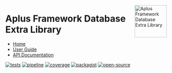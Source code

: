 <a href="https://gitlab.com/aplus-framework/libraries/database-extra"><img src="https://gitlab.com/aplus-framework/libraries/database-extra/-/raw/master/guide/image.png" alt="Aplus Framework Database Extra Library" align="right" width="100"></a>

# Aplus Framework Database Extra Library

- [Home](https://aplus-framework.com/packages/database-extra)
- [User Guide](https://docs.aplus-framework.com/guides/libraries/database-extra/index.html)
- [API Documentation](https://docs.aplus-framework.com/packages/database-extra.html)

[![tests](https://github.com/aplus-framework/database-extra/actions/workflows/tests.yml/badge.svg)](https://github.com/aplus-framework/database-extra/actions/workflows/tests.yml)
[![pipeline](https://gitlab.com/aplus-framework/libraries/database-extra/badges/master/pipeline.svg)](https://gitlab.com/aplus-framework/libraries/database-extra/-/pipelines?scope=branches)
[![coverage](https://gitlab.com/aplus-framework/libraries/database-extra/badges/master/coverage.svg?job=test:php)](https://aplus-framework.gitlab.io/libraries/database-extra/coverage/)
[![packagist](https://img.shields.io/packagist/v/aplus/database-extra)](https://packagist.org/packages/aplus/database-extra)
[![open-source](https://img.shields.io/badge/open--source-sponsor-magenta)](https://aplus-framework.com/sponsor)

